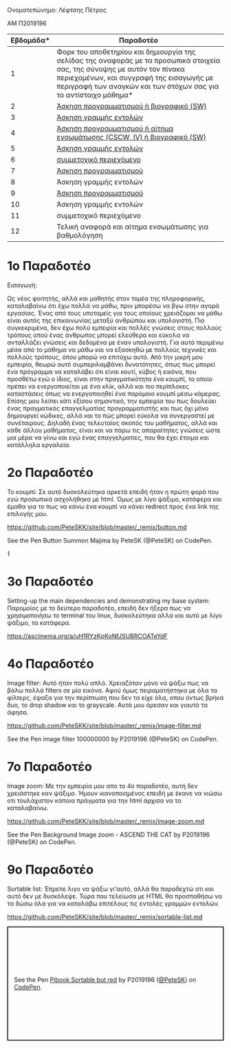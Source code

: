 Ονοματεπώνημο: Λέφτσης Πέτρος

ΑΜ Π2019196



| Εβδομάδα* | Παραδοτέο |
| --- | --- |
| 1 | Φορκ του αποθετηρίου και δημιουργία της σελίδας της αναφοράς με τα προσωπικά στοιχεία σας, της σύνοψης με αυτόν τον πίνακα περιεχομένων, και συγγραφή της εισαγωγής με περιγραφή των αναγκών και των στόχων σας για το αντίστοιχο μάθημα* |
| 2 | [Άσκηση προγραμματισμού ή βιογραφικό  (SW)](#2ο-παραδοτέο) |
| 3 | [Άσκηση γραμμής εντολών](#3ο-παραδοτέο) |
| 4 | [Άσκηση προγραμματισμού ή αίτημα ενσωμάτωσης (CSCW, IV) ή βιογραφικό  (SW)](#4ο-παραδοτέο) |
| 5 | [Άσκηση γραμμής εντολών](#5ο-παραδοτέο) |
| 6 | [συμμετοχικό περιεχόμενο](#6ο-παραδοτέο) |
| 7 | [Άσκηση προγραμματισμού](#7ο-παραδοτέο) |
| 8 | Άσκηση γραμμής εντολών |
| 9 | [Άσκηση προγραμματισμού](#9ο-παραδοτέο) |
| 10 | Άσκηση γραμμής εντολών |
| 11 | συμμετοχικό περιεχόμενο |
| 12 | Τελική αναφορά και αίτημα ενσωμάτωσης για βαθμολόγηση |

# __1o Παραδοτέο__

Εισαγωγή: 

Ως νέος φοιτητής, αλλά και μαθητής στον τομέα της πληροφορικής, καταλαβαίνω ότι έχω πολλά να μάθω, πριν μπορέσω να βγω στην αγορά εργασίας. Ένας από τους υποτομείς για τους οποίους χρειάζομαι να μάθω είναι αυτός της επικοινωνίας μεταξύ ανθρώπου και υπολογιστή. Πιο συγκεκριμένα, δεν έχω πολύ εμπειρία και πολλές γνώσεις στους πολλούς τρόπους οπού ένας άνθρωπος μπορεί ελεύθερα και εύκολα να ανταλλάζει γνώσεις και δεδομένα με έναν υπολογιστή. Για αυτό περιμένω μέσα από το μάθημα να μάθω και να εξασκηθώ με πολλούς τεχνικές και πολλούς τρόπους, όπου μπορώ να επιτύχω αυτό. Από την μικρή μου εμπειρία, θεωρώ αυτό συμπεριλαμβάνει δυνατότητες, όπως πως μπορεί ένα πρόγραμμα να καταλάβει ότι είναι κουτί, κύβος ή εικόνα, που προσθέτω εγώ ο ίδιος, είναι στην πραγματικότητα ένα κουμπί, το οποίο πρέπει να ενεργοποιείται με ένα κλίκ, αλλά και πιο περίπλοκες καταστάσεις όπως να ενεργοποιηθεί ένα παρόμοιο κουμπί μέσω κάμερας.  Επίσης μου λείπει κάτι εξίσου σημαντικό, την εμπειρία του πως δουλεύει ένας πραγματικός επαγγελματίας προγραμματιστής και πως όχι μόνο δημιουργεί κώδικες, αλλά και το πώς μπορεί εύκολα να συνεργαστεί με συνέταιρους. Δηλαδή ένας τελευταίος σκοπός του μαθήματος, αλλά και κάθε άλλου μαθήματος, είναι και να πάρω τις απαραίτητες γνώσεις ώστε μια μέρα να γίνω και εγώ ένας επαγγελματίες, που θα έχει έτοιμα και κατάλληλα εργαλεία.

# __2o Παραδοτέο__

Το κουμπί:
Σε αυτό δυσκολεύτηκα αρκετά επειδή ήταν η πρώτη φορά που εγώ προσωπικά ασχολήθηκα με html. Όμως με λίγο ψάξιμο, κατάφερα και έμαθα για το πως να κάνω ένα κουμπί να κάνει redirect προς ένα link της επιλογής μου.

https://github.com/PeteSKK/site/blob/master/_remix/button.md

 See the Pen Button Summon Majima by PeteSK (@PeteSK) on CodePen.

<script async src="https://static.codepen.io/assets/embed/ei.js"></script>1

# __3ο Παραδοτέο__

Setting-up the main dependencies and demonstrating my base system:
Παρομοίος με το δεύτερο παραδοτέο, επειδή δεν ήξερα πως να χρησιμοποιήσω το terminal του linux, δυσκολεύτηκα αλλα και αυτό με λίγο ψάξιμο, τα κατάφερα.

https://asciinema.org/a/uH1RYzKpKoNfJSUBRCOATeYdF

# __4o Παραδοτέο__

Image filter:
Αυτό ήταν πολύ απλό. Χρειαζόταν μόνο να ψάξω πως να βάλω πολλά filters σε μία εικόνα. Αφού όμως πειραματήστηκα με όλα τα φίλτερς, έψαξα για την περίπτωση που δεν τα είχε όλα, οπου όντως βρήκα δυο, το drop shadow και το grayscale. Αυτά μου άρεσαν και γιαυτό τα άφησα.

https://github.com/PeteSKK/site/blob/master/_remix/image-filter.md

 See the Pen image filter 100000000 by P2019196 (@PeteSK) on CodePen.

<script async src="https://static.codepen.io/assets/embed/ei.js"></script>

# __7ο Παραδοτέο__

Image zoom:
Με την εμπειρία μου απο το 4ο παραδοτέο, αυτή δεν χρειάστηκε καν ψάξιμο. Ήμουν ικανοποιημένος επειδή με έκανε να νιώσω οτι τουλάχιστον κάποια πράγματα για την html άρχισα να τα καταλαβαίνω.

https://github.com/PeteSKK/site/blob/master/_remix/image-zoom.md

 See the Pen Background Image zoom - ASCEND THE CAT by P2019196 (@PeteSK) on CodePen.

<script async src="https://static.codepen.io/assets/embed/ei.js"></script>

# __9ο Παραδοτέο__

Sortable list:
Έπρεπε λιγο να ψάξω γι'αυτό, αλλά θα παραδεχτώ οτι και αυτό δεν με δυσκόλεψε. Τώρα που τελείωσα με HTML θα προσπαθήσω να τα δώσω όλα για να καταλάβω επιτέλους τις εντολές γραμμών εντολών.

https://github.com/PeteSKK/site/blob/master/_remix/sortable-list.md

<p class="codepen" data-height="265" data-theme-id="dark" data-default-tab="html,result" data-user="PeteSK" data-slug-hash="dypXaax" style="height: 265px; box-sizing: border-box; display: flex; align-items: center; justify-content: center; border: 2px solid; margin: 1em 0; padding: 1em;" data-pen-title="Pibook Sortable but red">
  <span>See the Pen <a href="https://codepen.io/PeteSK/pen/dypXaax">
  Pibook Sortable but red</a> by P2019196 (<a href="https://codepen.io/PeteSK">@PeteSK</a>)
  on <a href="https://codepen.io">CodePen</a>.</span>
</p>
<script async src="https://cpwebassets.codepen.io/assets/embed/ei.js"></script>
